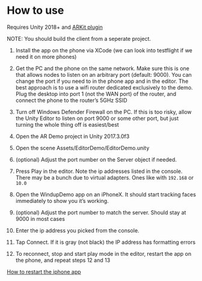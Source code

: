 # How to use

Requires Unity 2018+ and [ARKit plugin](https://bitbucket.org/Unity-Technologies/unity-arkit-plugin)

NOTE: You should build the client from a seperate project.

1. Install the app on the phone via XCode (we can look into testflight if we need it on more phones)

2. Get the PC and the phone on the same network. Make sure this is one that allows nodes to listen on an arbitrary port (default: 9000). You can change the port if you need to in the phone app and in the editor. The best approach is to use a wifi router dedicated exclusively to the demo. Plug the desktop into port 1 (not the WAN port) of the router, and connect the phone to the router’s 5GHz SSID

3. Turn off Windows Defender Firewall on the PC. If this is too risky, allow the Unity Editor to listen on port 9000 or some other port, but just turning the whole thing off is easiest/best

4. Open the AR Demo project in Unity 2017.3.0f3

5. Open the scene Assets/EditorDemo/EditorDemo.unity

7. (optional) Adjust the port number on the Server object if needed.

8. Press Play in the editor. Note the ip addresses listed in the console. There may be a bunch due to virtual adapters. Ones like with `192.168` or `10.0`

9. Open the WindupDemo app on an iPhoneX. It should start tracking faces immediately to show you it’s working.

10. (optional) Adjust the port number to match the server. Should stay at 9000 in most cases

11. Enter the ip address you picked from the console.

12. Tap Connect. If it is gray (not black) the IP address has formatting errors

13. To reconnect, stop and start play mode in the editor, restart the app on the phone, and repeat steps 12 and 13

[How to restart the iphone app](https://www.tomsguide.com/us/how-to-close-apps-iphone-x,review-4821.html)
